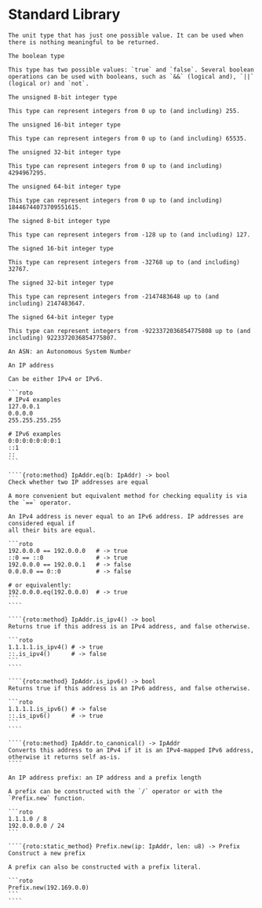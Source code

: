 # Standard Library

`````{roto:type} Unit
The unit type that has just one possible value. It can be used when there is nothing meaningful to be returned.

`````

`````{roto:type} bool
The boolean type

This type has two possible values: `true` and `false`. Several boolean operations can be used with booleans, such as `&&` (logical and), `||` (logical or) and `not`.

`````

`````{roto:type} u8
The unsigned 8-bit integer type

This type can represent integers from 0 up to (and including) 255.

`````

`````{roto:type} u16
The unsigned 16-bit integer type

This type can represent integers from 0 up to (and including) 65535.

`````

`````{roto:type} u32
The unsigned 32-bit integer type

This type can represent integers from 0 up to (and including) 4294967295.

`````

`````{roto:type} u64
The unsigned 64-bit integer type

This type can represent integers from 0 up to (and including) 18446744073709551615.

`````

`````{roto:type} i8
The signed 8-bit integer type

This type can represent integers from -128 up to (and including) 127.

`````

`````{roto:type} i16
The signed 16-bit integer type

This type can represent integers from -32768 up to (and including) 32767.

`````

`````{roto:type} i32
The signed 32-bit integer type

This type can represent integers from -2147483648 up to (and including) 2147483647.

`````

`````{roto:type} i64
The signed 64-bit integer type

This type can represent integers from -9223372036854775808 up to (and including) 9223372036854775807.

`````

`````{roto:type} Asn
An ASN: an Autonomous System Number

`````

`````{roto:type} IpAddr
An IP address

Can be either IPv4 or IPv6.

```roto
# IPv4 examples
127.0.0.1
0.0.0.0
255.255.255.255

# IPv6 examples
0:0:0:0:0:0:0:1
::1
::
```

````{roto:method} IpAddr.eq(b: IpAddr) -> bool
Check whether two IP addresses are equal

A more convenient but equivalent method for checking equality is via the `==` operator.

An IPv4 address is never equal to an IPv6 address. IP addresses are considered equal if
all their bits are equal.

```roto
192.0.0.0 == 192.0.0.0   # -> true
::0 == ::0               # -> true
192.0.0.0 == 192.0.0.1   # -> false
0.0.0.0 == 0::0          # -> false

# or equivalently:
192.0.0.0.eq(192.0.0.0)  # -> true
```
````

````{roto:method} IpAddr.is_ipv4() -> bool
Returns true if this address is an IPv4 address, and false otherwise.

```roto
1.1.1.1.is_ipv4() # -> true
::.is_ipv4()      # -> false
```
````

````{roto:method} IpAddr.is_ipv6() -> bool
Returns true if this address is an IPv6 address, and false otherwise.

```roto
1.1.1.1.is_ipv6() # -> false
::.is_ipv6()      # -> true
```
````

````{roto:method} IpAddr.to_canonical() -> IpAddr
Converts this address to an IPv4 if it is an IPv4-mapped IPv6 address, otherwise it returns self as-is.
````

`````

`````{roto:type} Prefix
An IP address prefix: an IP address and a prefix length

A prefix can be constructed with the `/` operator or with the `Prefix.new` function.

```roto
1.1.1.0 / 8
192.0.0.0.0 / 24
```

````{roto:static_method} Prefix.new(ip: IpAddr, len: u8) -> Prefix
Construct a new prefix

A prefix can also be constructed with a prefix literal.

```roto
Prefix.new(192.169.0.0)
```
````

`````

